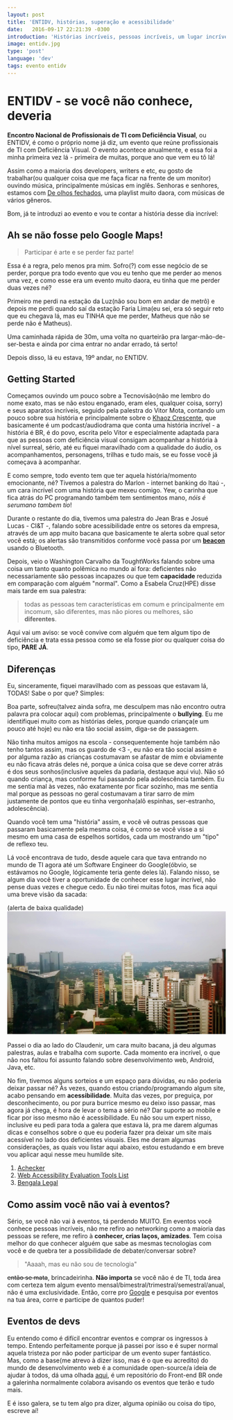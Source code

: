 ```yaml
---
layout: post
title: 'ENTIDV, histórias, superação e acessibilidade'
date:   2016-09-17 22:21:39 -0300
introduction: 'Histórias incríveis, pessoas incríveis, um lugar incrível'
image: entidv.jpg
type: 'post'
language: 'dev'
tags: evento entidv
---
```


# ENTIDV - se você não conhece, deveria

**Encontro Nacional de Profissionais de TI com Deficiência Visual**, ou ENTIDV, é como o próprio nome já diz, um evento que reúne profissionais de TI com Deficiência Visual. O evento acontece anualmente, e essa foi a minha primeira vez lá - primeira de muitas, porque ano que vem eu tô lá!

Assim como a maioria dos developers, writers e etc, eu gosto de trabalhar(ou qualquer coisa que me faça ficar na frente de um monitor) ouvindo música, principalmente músicas em inglês. Senhoras e senhores, estamos com [De olhos fechados](https://play.spotify.com/user/12141429536/playlist/4nJWvGcXxuDhkBs9YJK7eM), uma playlist muito daora, com músicas de vários gêneros.

Bom, já te introduzi ao evento e vou te contar a história desse dia incrível:

## Ah se não fosse pelo Google Maps!

> Participar é arte e se perder faz parte!

Essa é a regra, pelo menos pra mim. Sofro(?) com esse negócio de se perder, porque pra todo evento que vou eu tenho que me perder ao menos uma vez, e como esse era um evento muito daora, eu tinha que me perder duas vezes né? 

Primeiro me perdi na estação da Luz(não sou bom em andar de metrô) e depois me perdi quando saí da estação Faria Lima(eu sei, era só seguir reto que eu chegava lá, mas eu TINHA que me perder, Matheus que não se perde não é Matheus). 

Uma caminhada rápida de 30m, uma volta no quarteirão pra largar-mão-de-ser-besta e ainda por cima entrar no andar errado, tá serto! 

Depois disso, lá eu estava, 19º andar, no ENTIDV.


## Getting Started

Começamos ouvindo um pouco sobre a Tecnovisão(não me lembro do nome exato, mas se não estou enganado, eram eles, qualquer coisa, sorry) e seus aparatos incríveis, seguido pela palestra do Vitor Mota, contando um pouco sobre sua história e principalmente sobre o [Khaoz Crescente](http://agenciatransmidia.com.br/audio-drama-sentinelas-2a-temporada-pela-madrugada-episodio-08-capitulo-16-parte-2/), que basicamente é um podcast/audiodrama que conta uma história incrível - a história é BR, é do povo, escrita pelo Vitor e especialmente adaptada para que as pessoas com deficiência visual consigam acompanhar a história à nível surreal, sério, até eu fiquei maravilhado com a qualidade do áudio, os acompanhamentos, personagens, trilhas e tudo mais, se eu fosse você já começava à acompanhar.

E como sempre, todo evento tem que ter aquela história/momento emocionante, né? Tivemos a palestra do Marlon - internet banking do Itaú -, um cara incrível com uma história que mexeu comigo. Yew, o carinha que fica atrás do PC programando também tem sentimentos mano, *nóis é serumano tambem tio*!

Durante o restante do dia, tivemos uma palestra do Jean Bras e Josué Lucas - CI&T -, falando sobre acessibilidade entre os setores da empresa, através de um app muito bacana que basicamente te alerta sobre qual setor você está; os alertas são transmitidos conforme você passa por um [**beacon**](http://arquiteturadeinformacao.com/ux-em-espacos-fisicos/tudo-o-que-voce-precisa-saber-para-comecar-a-brincar-com-ibeacons/?utm_content=bufferf628d&utm_medium=social&utm_source=facebook.com&utm_campaign=buffer) usando o Bluetooth.

Depois, veio o Washington Carvalho da ToughtWorks falando sobre uma coisa um tanto quanto polêmica no mundo aí fora: deficientes não necessariamente são pessoas incapazes ou que tem **capacidade** reduzida em comparação com alguém "normal". Como a Esabela Cruz(HPE) disse mais tarde em sua palestra:

> todas as pessoas tem características em comum e principalmente em incomum, são diferentes, mas não piores ou melhores, são **diferentes**. 

Aqui vai um aviso: se você convive com alguém que tem algum tipo de deficiência e trata essa pessoa como se ela fosse pior ou qualquer coisa do tipo, **PARE JÁ**.

## Diferenças

Eu, sinceramente, fiquei maravilhado com as pessoas que estavam lá, TODAS! Sabe o por que? Simples:

Boa parte, sofreu(talvez ainda sofra, me desculpem mas não encontro outra palavra pra colocar aqui) com problemas, principalmente o **bullying**. Eu me identifiquei muito com as histórias deles, porque quando criança(e um pouco até hoje) eu não era tão social assim, diga-se de passagem. 

Não tinha muitos amigos na escola - consequentemente hoje também não tenho tantos assim, mas os guardo de <3 -, eu não era tão social assim e por alguma razão as crianças costumavam se afastar de mim e obviamente eu não ficava atrás deles né, porque a única coisa que se deve correr atrás é dos seus sonhos(inclusive aqueles da padaria, destaque aqui viu). Não só quando criança, mas conforme fui passando pela adolescência também. Eu me sentia mal às vezes, não exatamente por ficar sozinho, mas me sentia mal porque as pessoas no geral costumavam a tirar sarro de mim justamente de pontos que eu tinha vergonha(alô espinhas, ser-estranho, adolescência).

Quando você tem uma "história" assim, e você vê outras pessoas que passaram basicamente pela mesma coisa, é como se você visse a si mesmo em uma casa de espelhos sortidos, cada um mostrando um "tipo" de reflexo teu.

Lá você encontrava de tudo, desde aquele cara que tava entrando no mundo de TI agora até um Software Engineer do Google(óbvio, se estávamos no Google, lógicamente teria gente deles lá). Falando nisso, se algum dia você tiver a oportunidade de conhecer esse lugar incrível, não pense duas vezes e chegue cedo. Eu não tirei muitas fotos, mas fica aqui uma breve visão da sacada:

(alerta de baixa qualidade)
![Imagem da sacada](/img/entidv.jpg)

Passei o dia ao lado do Claudenir, um cara muito bacana, já deu algumas palestras, aulas e trabalha com suporte. Cada momento era incrível, o que não nos faltou foi assunto falando sobre desenvolvimento web, Android, Java, etc.

No fim, tivemos alguns sorteios e um espaço para dúvidas, eu não poderia deixar passar né? Às vezes, quando estou criando/programando algum site, acabo pensando em **acessibilidade**. Muita das vezes, por preguiça, por desconhecimento, ou por pura burrice mesmo eu deixo isso passar, mas agora já chega, é hora de levar o tema a sério né? Dar suporte ao mobile e ficar por isso mesmo não é acessibilidade. Eu não sou um expert nisso, inclusive eu pedi para toda a galera que estava lá, pra me darem algumas dicas e conselhos sobre o que eu poderia fazer pra deixar um site mais acessível no lado dos deficientes visuais. Eles me deram algumas considerações, as quais vou listar aqui abaixo, estou estudando e em breve vou aplicar aqui nesse meu humilde site.

1. [Achecker](http://achecker.ca/checker/index.php)
1. [Web Accessibility Evaluation Tools List](https://www.w3.org/WAI/ER/tools/)
1. [Bengala Legal](http://www.bengalalegal.com/sobre-o-site)

## Como assim você não vai à eventos?

Sério, se você não vai à eventos, tá perdendo MUITO. Em eventos você conhece pessoas incríveis, não me refiro ao networking como a maioria das pessoas se refere, me refiro à **conhecer, crias laços, amizades**. Tem coisa melhor do que conhecer alguém que sabe as mesmas tecnologias com você e de quebra ter a possibilidade de debater/conversar sobre?

> "Aaaah, mas eu não sou de tecnologia"

~~então se mata~~, brincadeirinha. **Não importa** se você não é de TI, toda área com certeza tem algum evento mensal/bimestral/trimestral/semestral/anual, não é uma exclusividade. Então, corre pro [Google](www.google.com.br) e pesquisa por eventos na tua área, corre e participe de quantos puder!


## Eventos de devs

Eu entendo como é difícil encontrar eventos e comprar os ingressos à tempo. Entendo perfeitamente porque já passei por isso e é super normal aquela tristeza por não poder participar de um evento super fantástico. Mas, como a base(me atrevo à dizer isso, mas é o que eu acredito) do mundo de desenvolvimento web é a comunidade open-source/a ideia de ajudar à todos, dá uma olhada [aqui](https://github.com/frontendbr/eventos/issues), é um repositório do Front-end BR onde a galerinha normalmente colabora avisando os eventos que terão e tudo mais.

E é isso galera, se tu tem algo pra dizer, alguma opinião ou coisa do tipo, escreve aí!